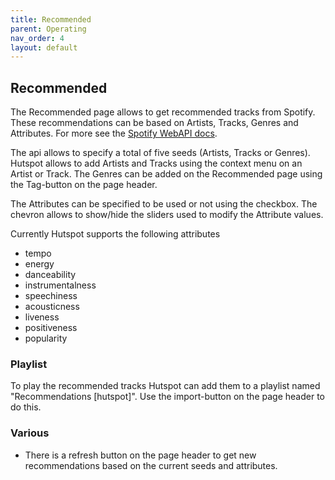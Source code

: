 ```yaml
---
title: Recommended
parent: Operating
nav_order: 4
layout: default
---
```


## Recommended
The Recommended page allows to get recommended tracks from Spotify. These recommendations can be based on Artists, Tracks, Genres and Attributes. For more see the [Spotify WebAPI docs](https://developer.spotify.com/documentation/web-api/reference/browse/get-recommendations/).

The api allows to specify a total of five seeds (Artists, Tracks or Genres). Hutspot allows to add Artists and Tracks using the context menu on an Artist or Track. The Genres can be added on the Recommended page using the Tag-button on the page header.

The Attributes can be specified to be used or not using the checkbox. The chevron allows to show/hide the sliders used to modify the Attribute values.

Currently Hutspot supports the following attributes

 * tempo
 * energy
 * danceability
 * instrumentalness
 * speechiness
 * acousticness
 * liveness
 * positiveness
 * popularity

### Playlist
To play the recommended tracks Hutspot can add them to a playlist named "Recommendations [hutspot]". Use the import-button on the page header to do this.

### Various
 * There is a refresh button on the page header to get new recommendations based on the current seeds and attributes.